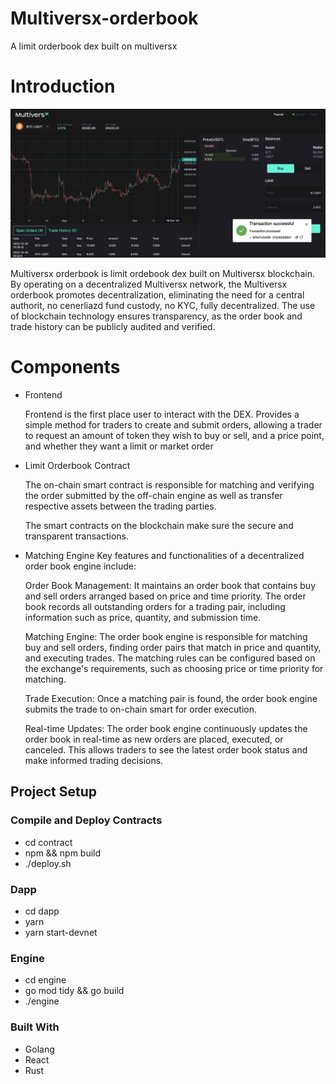 # Multiversx-orderbook 
A limit orderbook dex built on multiversx

# Introduction

![](./doc/screen.png)


 Multiversx orderbook is limit ordebook dex built on Multiversx blockchain.
 By operating on a decentralized Multiversx network, the  Multiversx orderbook  promotes decentralization, eliminating the need for a central authorit, no cenerliazd fund custody, no KYC, fully decentralized. The use of blockchain technology ensures transparency, as the order book and trade history can be publicly audited and verified.

 
 # Components
- Frontend 
    
    Frontend is the first place user to interact with the DEX. Provides a simple method for 
    traders to create and submit orders, allowing a trader to request an amount of token they wish to buy or sell, and a price point, and whether they want a limit or market order 
        
- Limit Orderbook Contract

    The on-chain smart contract is responsible for matching and verifying the order submitted by the off-chain engine as well as transfer respective assets between the trading parties.

    The smart contracts on the blockchain make sure the  secure and transparent transactions.
     
- Matching Engine
    Key features and functionalities of a decentralized order book engine include:

    Order Book Management: It maintains an order book that contains buy and sell orders arranged based on price and time priority. The order book records all outstanding orders for a trading pair, including information such as price, quantity, and submission time.

    Matching Engine: The order book engine is responsible for matching buy and sell orders, finding order pairs that match in price and quantity, and executing trades. The matching rules can be configured based on the exchange's requirements, such as choosing price or time priority for matching.

    Trade Execution: Once a matching pair is found, the order book engine submits the trade to on-chain smart for order execution.

    Real-time Updates: The order book engine continuously updates the order book in real-time as new orders are placed, executed, or canceled. This allows traders to see the latest order book status and make informed trading decisions.


## Project Setup 
### Compile and Deploy Contracts 
- cd contract
- npm && npm build
- ./deploy.sh

### Dapp
- cd dapp
- yarn 
- yarn start-devnet

### Engine
- cd engine
- go mod tidy && go build 
- ./engine
 

### Built With

* Golang 
* React
* Rust



 